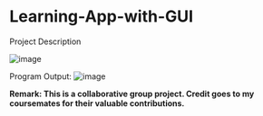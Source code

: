 # Learning-App-with-GUI
Project Description 

![image](https://github.com/user-attachments/assets/72f0c6f5-1a73-462e-99b3-22515d07b39d)

Program Output:
![image](https://github.com/user-attachments/assets/4f0b67ca-8455-4871-8e43-f39c3bfb7042)

**Remark:
This is a collaborative group project. Credit goes to my coursemates for their valuable contributions.**
